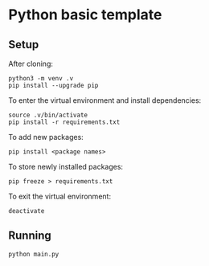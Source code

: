 # Python basic template

## Setup

After cloning:

    python3 -m venv .v
    pip install --upgrade pip

To enter the virtual environment and install dependencies:

    source .v/bin/activate
    pip install -r requirements.txt

To add new packages:

    pip install <package names>

To store newly installed packages:

    pip freeze > requirements.txt

To exit the virtual environment:

    deactivate

## Running

    python main.py
